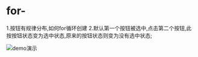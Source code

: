 # for-
1.按钮有规律分布,如何for循环创建
2.默认第一个按钮被选中,点击第二个按钮,此按按钮状态变为选中状态,原来的按钮状态则变为没有选中状态;


![demo演示](http://img.hoop8.com/1608C/MS2nc701.gif)
